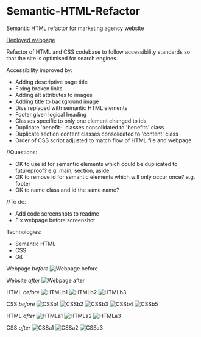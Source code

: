 # Semantic-HTML-Refactor

Semantic HTML refactor for marketing agency website

[Deployed webpage](https://c-sim.github.io/semantic-html-refactor/)

Refactor of HTML and CSS codebase to follow accessibility standards so that the site is optimised for search engines.

Accessibility improved by:

- Adding descriptive page title
- Fixing broken links
- Adding alt attributes to images
- Adding title to background image
- Divs replaced with semantic HTML elements
- Footer given logical heading
- Classes specific to only one element changed to ids
- Duplicate 'benefit-' classes consolidated to 'benefits' class
- Duplicate section content classes consolidated to 'content' class
- Order of CSS script adjusted to match flow of HTML file and webpage

//Questions:

- OK to use id for semantic elements which could be duplicated to futureproof? e.g. main, section, aside
- OK to remove id for semantic elements which will only occur once? e.g. footer
- OK to name class and id the same name?

//To do:

- Add code screenshots to readme
- Fix webpage before screenshot

Technologies:

- Semantic HTML
- CSS
- Git

Webpage _before_
![Webpage before](screenshots/before/screencapture-127-0-0-1-5500-class-content-01-HTML-Git-CSS-02-Homework-Develop-index-html-2022-04-05-17_46_17.png)

Website _after_
![Webpage after](screenshots/after/screencapture-127-0-0-1-5501-index-html-2022-04-05-17_15_05.png)

HTML _before_
![HTMLb1](screenshots/before/Screenshot-2022-04-03.16.54.23.png)
![HTMLb2](screenshots/before/Screenshot-2022-04-03.16.57.36.png)
![HTMLb3](screenshots/before/Screenshot-2022-04-03.16.57.58.png)

CSS _before_
![CSSb1](screenshots/before/Screenshot-2022-04-03.16.58.28.png)
![CSSb2](screenshots/before/Screenshot-2022-04-03.16.58.49.png)
![CSSb3](screenshots/before/Screenshot-2022-04-03.16.59.11.png)
![CSSb4](screenshots/before/Screenshot-2022-04-03.16.59.42.png)
![CSSb5](screenshots/before/Screenshot-2022-04-03.16.59.57.png)

HTML _after_
![HTMLa1](screenshots/after/Screenshot-2022-04-05.18.04.57.png)
![HTMLa2](screenshots/after/Screenshot-2022-04-05.18.05.20.png)
![HTMLa3](screenshots/after/Screenshot-2022-04-05.18.05.42.png)

CSS _after_
![CSSa1](screenshots/after/Screenshot-2022-04-05.18.06.00.png)
![CSSa2](screenshots/after/Screenshot-2022-04-05.18.06.32.png)
![CSSa3](screenshots/after/Screenshot-2022-04-05.18.06.46.png)
